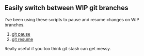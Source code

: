 ## Easily switch between WIP git branches

I've been using these scripts to pause and resume changes on WIP branches.

1. [git pause](https://github.com/emilsoman/toolbin/blob/master/git-pause)
2. [git resume](https://github.com/emilsoman/toolbin/blob/master/git-resume)

Really useful if you too think git stash can get messy.
